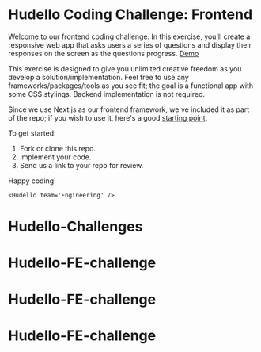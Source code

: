 # Hudello Coding Challenge: Frontend

Welcome to our frontend coding challenge. In this exercise, you'll create a responsive web app that asks users a series of questions and display their responses on the screen as the questions progress. [Demo](https://hudello-challenges.web.app/conversation)

This exercise is designed to give you unlimited creative freedom as you develop a solution/implementation. Feel free to use any frameworks/packages/tools as you see fit; the goal is a functional app with some CSS stylings. Backend implementation is not required.

Since we use Next.js as our frontend framework, we've included it as part of the repo; if you wish to use it, here's a good [starting point](https://nextjs.org/learn/basics/create-nextjs-app).

To get started:
1. Fork or clone this repo.
2. Implement your code.
3. Send us a link to your repo for review.

Happy coding!

`<Hudello team='Engineering' />`
# Hudello-Challenges
# Hudello-FE-challenge
# Hudello-FE-challenge
# Hudello-FE-challenge
